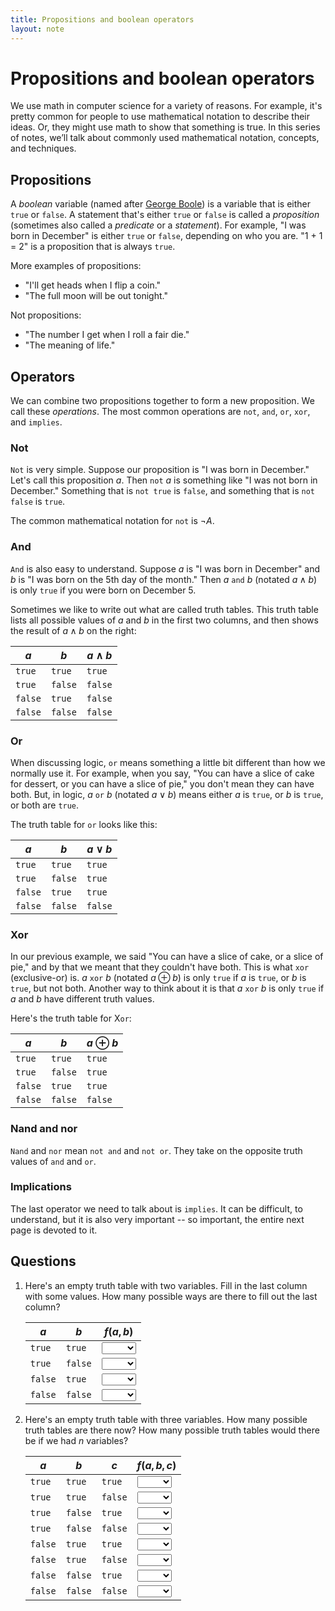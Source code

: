 ```yaml
---
title: Propositions and boolean operators
layout: note
---
```


# Propositions and boolean operators
We use math in computer science for a variety of reasons. For example, it's  pretty common for people to use mathematical notation to describe their ideas. Or, they might use math to show that something is true. In this series of notes, we’ll talk about commonly used mathematical notation, concepts, and techniques.

## Propositions
A *boolean* variable (named after [George Boole](http://en.wikipedia.org/wiki/George_Boole)) is a variable that is either `true` or `false`. A statement that's either `true` or `false` is called a *proposition* (sometimes also called a *predicate* or a *statement*). For example, "I was born in December" is either `true` or `false`, depending on who you are. "1 + 1 = 2" is a proposition that is always `true`.

More examples of propositions:

* "I'll get heads when I flip a coin."
* "The full moon will be out tonight."

Not propositions:

* "The number I get when I roll a fair die."
* "The meaning of life."

## Operators
We can combine two propositions together to form a new proposition. We call these *operations*. The most common operations are `not`, `and`, `or`, `xor`, and `implies`.

### Not
`Not` is very simple. Suppose our proposition is "I was born in December." Let's call this proposition $a$. Then `not` $a$ is something like "I was not born in December." Something that is `not true` is `false`, and something that is `not false` is `true`.

The common mathematical notation for `not` is $\neg A$.

### And

`And` is also easy to understand. Suppose $a$ is "I was born in December" and $b$ is "I was born on the 5th day of the month." Then $a$ `and` $b$ (notated $a \land b$) is only `true` if you were born on December 5.

Sometimes we like to write out what are called truth tables. This truth table lists all possible values of $a$ and $b$ in the first two columns, and then shows the result of $a \land b$ on the right:

$a$ | $b$ | $a \land b$
--- | --- | -----------
`true` | `true` | `true`
`true` | `false` | `false`
`false` | `true` | `false`
`false` | `false` | `false`

### Or
When discussing logic, `or` means something a little bit different than how we normally use it. For example, when you say, "You can have a slice of cake for dessert, or you can have a slice of pie," you don't mean they can have both. But, in logic, $a$ `or` $b$ (notated $a \lor b$) means either $a$ is `true`, or $b$ is `true`, or both are `true`.

The truth table for `or` looks like this:

$a$ | $b$ | $a \lor b$
--- | --- | ----------
`true` | `true` | `true`
`true` | `false` | `true`
`false` | `true` | `true`
`false` | `false` | `false`

### Xor
In our previous example, we said "You can have a slice of cake, or a slice of pie," and by that we meant that they couldn't have both. This is what `xor` (exclusive-or) is. $a$ `xor` $b$ (notated $a \oplus b$) is only `true` if $a$ is `true`, or $b$ is `true`, but not both. Another way to think about it is that $a$ `xor` $b$ is only `true` if $a$ and $b$ have different truth values.

Here's the truth table for X`or`:

$a$ | $b$ | $a \oplus b$
--- | --- | ------------
`true` | `true` | `true`
`true` | `false` | `true`
`false` | `true` | `true`
`false` | `false` | `false`

### Nand and nor

`Nand` and `nor` mean `not and` and `not or`. They take on the opposite truth values of `and` and `or`.

### Implications
The last operator we need to talk about is `implies`. It can be difficult, to understand, but it is also very important -- so important, the entire next page is devoted to it.


## Questions
1. Here's an empty truth table with two variables. Fill in the last column with some values. How many possible ways are there to fill out the last column?

    $a$ | $b$ | $f(a, b)$
    --- | --- | ---------
    `true` | `true` | <select><option value=""></option><option value="True">True</option><option value="False">False</option></select>
    `true` | `false` | <select><option value=""></option><option value="True">True</option><option value="False">False</option></select>
    `false` | `true` | <select><option value=""></option><option value="True">True</option><option value="False">False</option></select>
    `false` | `false` | <select><option value=""></option><option value="True">True</option><option value="False">False</option></select>

2.  Here's an empty truth table with three variables. How many possible truth tables are there now? How many possible truth tables would there be if we had $n$ variables?

    $a$ | $b$ | $c$ | $f(a, b, c)$
    --- | --- | --- | ------------
    `true` | `true` | `true` | <select><option value=""></option><option value="True">True</option><option value="False">False</option></select>
    `true` | `true` | `false` | <select><option value=""></option><option value="True">True</option><option value="False">False</option></select>
    `true` | `false` | `true` | <select><option value=""></option><option value="True">True</option><option value="False">False</option></select>
    `true` | `false` | `false` | <select><option value=""></option><option value="True">True</option><option value="False">False</option></select>
    `false` | `true` | `true` | <select><option value=""></option><option value="True">True</option><option value="False">False</option></select>
    `false` | `true` | `false` | <select><option value=""></option><option value="True">True</option><option value="False">False</option></select>
    `false` | `false` | `true` | <select><option value=""></option><option value="True">True</option><option value="False">False</option></select>
    `false` | `false` | `false` | <select><option value=""></option><option value="True">True</option><option value="False">False</option></select>

  [1]: http://en.wikipedia.org/wiki/George_Boole
